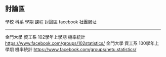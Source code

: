 ## 討論區

學校        科系        學期              課程            討論區 facebook 社團網址
---------   --------    ----------------  -------------   ---------------------------------------------------------
金門大學    資工系      102學年上學期     機率統計        <https://www.facebook.com/groups/102statistics/>
金門大學    資工系      100學年上學期     機率統計        <https://www.facebook.com/groups/netu.statistics/>



